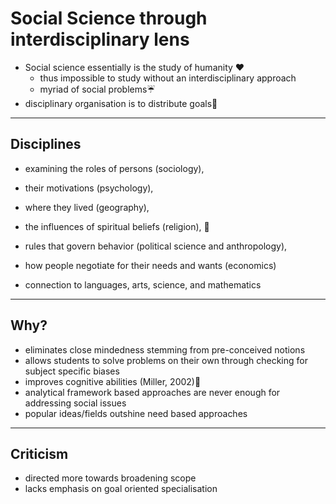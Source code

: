 
# Social Science through interdisciplinary lens

- Social science essentially is the study of humanity ❤️
    - thus impossible to study without an interdisciplinary approach
    - myriad of social problems☔
- disciplinary organisation is to distribute goals🧐

------
## Disciplines
- examining the roles of persons (sociology), 
- their motivations (psychology), 
- where they lived (geography), 
- the influences of spiritual beliefs (religion), 🕌
- rules that govern behavior (political science and anthropology),
- how people negotiate for their needs and wants (economics)

- connection to languages, arts, science, and mathematics

-----

## Why?
- eliminates close mindedness stemming from pre-conceived notions
- allows students to solve problems on their own through checking for subject specific biases
- improves cognitive abilities (Miller, 2002)🧠
- analytical framework based approaches are never enough for addressing social issues
- popular ideas/fields outshine need based approaches

-----

## Criticism
- directed more towards broadening scope 
- lacks emphasis on goal oriented specialisation
